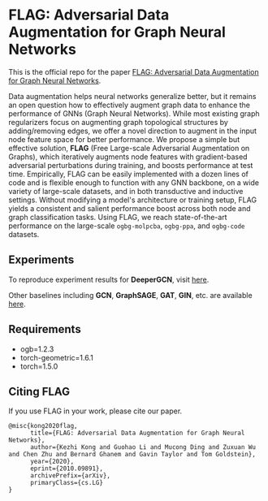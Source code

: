 # FLAG: Adversarial Data Augmentation for Graph Neural Networks

This is the official repo for the paper [FLAG: Adversarial Data Augmentation for Graph Neural Networks](https://arxiv.org/abs/2010.09891).

Data augmentation helps neural networks generalize better, but it remains an open question how to effectively augment graph data to enhance the performance of GNNs (Graph Neural Networks). While most existing graph regularizers focus on augmenting graph topological structures by adding/removing edges, we offer a novel direction to augment in the input node feature space for better performance. We propose a simple but effective solution, **FLAG** (Free Large-scale Adversarial Augmentation on Graphs), which iteratively augments node features with gradient-based adversarial perturbations during training, and boosts performance at test time. Empirically, FLAG can be easily implemented with a dozen lines of code and is flexible enough to function with any GNN backbone, on a wide variety of large-scale datasets, and in both transductive and inductive settings. Without modifying a model's architecture or training setup, FLAG yields a consistent and salient performance boost across both node and graph classification tasks. Using FLAG, we reach state-of-the-art performance on the large-scale `ogbg-molpcba`, `ogbg-ppa`, and `ogbg-code` datasets.

## Experiments

To reproduce experiment results for **DeeperGCN**, visit [here](https://github.com/devnkong/FLAG/tree/main/deep_gcns_torch/examples/ogb).

Other baselines including **GCN**, **GraphSAGE**, **GAT**, **GIN**, etc. are available [here](https://github.com/devnkong/FLAG/tree/main/ogb).

## Requirements
  - ogb=1.2.3
  - torch-geometric=1.6.1
  - torch=1.5.0

## Citing FLAG

If you use FLAG in your work, please cite our paper.

```
@misc{kong2020flag,
      title={FLAG: Adversarial Data Augmentation for Graph Neural Networks}, 
      author={Kezhi Kong and Guohao Li and Mucong Ding and Zuxuan Wu and Chen Zhu and Bernard Ghanem and Gavin Taylor and Tom Goldstein},
      year={2020},
      eprint={2010.09891},
      archivePrefix={arXiv},
      primaryClass={cs.LG}
}
```
